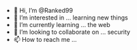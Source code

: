 - 👋 Hi, I’m @Ranked99
- 👀 I’m interested in ... learning new things 
- 🌱 I’m currently learning ... the web
- 💞️ I’m looking to collaborate on ... security
- 📫 How to reach me ...

<!---
Ranked99/Ranked99 is a ✨ special ✨ repository because its `README.md` (this file) appears on your GitHub profile.
You can click the Preview link to take a look at your changes.
--->
